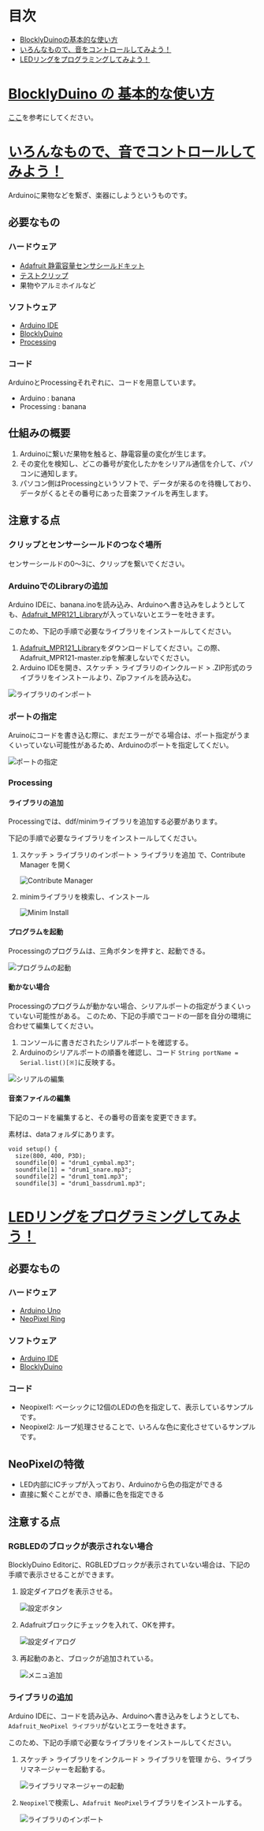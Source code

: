 # 目次

- [BlocklyDuinoの基本的な使い方](#1)
- [いろんなもので、音をコントロールしてみよう！](#2)
- [LEDリングをプログラミングしてみよう！](#3)

<a id="1"></a>
# <a href="#1">BlocklyDuino の 基本的な使い方</a>

[ここ](http://qiita.com/okhiroyuki/items/f6ed9a78a41612e8ec08)を参考にしてください。

<a id="2"></a>
# <a href="#2">いろんなもので、音でコントロールしてみよう！</a>

Arduinoに果物などを繋ぎ、楽器にしようというものです。

## 必要なもの

### ハードウェア
- [Adafruit 静電容量センサシールドキット](https://www.switch-science.com/catalog/2240/)
- [テストクリップ](https://www.switch-science.com/catalog/2132/)
- 果物やアルミホイルなど

### ソフトウェア

- [Arduino IDE](https://www.arduino.cc/en/Main/Software)
- [BlocklyDuino](https://chrome.google.com/webstore/detail/blocklyduino-editor/ohncgafccgdbigbbikgkfbkiebahihmb?hl=ja)
- [Processing](https://processing.org/download/)

### コード
ArduinoとProcessingそれぞれに、コードを用意しています。

- Arduino : banana
- Processing : banana

## 仕組みの概要

1. Arduinoに繋いだ果物を触ると、静電容量の変化が生じます。
2. その変化を検知し、どこの番号が変化したかをシリアル通信を介して、パソコンに通知します。 
3. パソコン側はProcessingというソフトで、データが来るのを待機しており、データがくるとその番号にあった音楽ファイルを再生します。

## 注意する点

### クリップとセンサーシールドのつなぐ場所

センサーシールドの0〜3に、クリップを繋いでください。

### ArduinoでのLibraryの追加
Arduino IDEに、banana.inoを読み込み、Arduinoへ書き込みをしようとしても、[Adafruit_MPR121_Library](https://learn.adafruit.com/adafruit-mpr121-12-key-capacitive-touch-sensor-breakout-tutorial/wiring)が入っていないとエラーを吐きます。

このため、下記の手順で必要なライブラリをインストールしてください。

1. [Adafruit_MPR121_Library](https://learn.adafruit.com/adafruit-mpr121-12-key-capacitive-touch-sensor-breakout-tutorial/wiring)をダウンロードしてください。この際、Adafruit_MPR121-master.zipを解凍しないでください。
2. Arduino IDEを開き、スケッチ > ライブラリのインクルード > .ZIP形式のライブラリをインストールより、Zipファイルを読み込む。 

![ライブラリのインポート](images/zip.png)

### ポートの指定
Aruinoにコードを書き込む際に、まだエラーがでる場合は、ポート指定がうまくいっていない可能性があるため、Arduinoのポートを指定してくだい。

![ポートの指定](images/port.png)

### Processing

#### ライブラリの追加
Processingでは、ddf/minimライブラリを追加する必要があります。

下記の手順で必要なライブラリをインストールしてください。
1. スケッチ > ライブラリのインポート > ライブラリを追加 で、Contribute Manager を開く

   ![Contribute Manager](images/minim.png)

2. minimライブラリを検索し、インストール

   ![Minim Install](images/minim_install.png)

#### プログラムを起動
Processingのプログラムは、三角ボタンを押すと、起動できる。

![プログラムの起動](images/start.png)

#### 動かない場合
Processingのプログラムが動かない場合、シリアルポートの指定がうまくいっていない可能性がある。
このため、下記の手順でコードの一部を自分の環境に合わせて編集してください。

1. コンソールに書きだされたシリアルポートを確認する。
2. Arduinoのシリアルポートの順番を確認し、コード `String portName = Serial.list()[※]`に反映する。

![シリアルの編集](images/serial.png)

#### 音楽ファイルの編集
下記のコードを編集すると、その番号の音楽を変更できます。

素材は、dataフォルダにあります。

```
void setup() {
  size(800, 400, P3D);
  soundfile[0] = "drum1_cymbal.mp3";
  soundfile[1] = "drum1_snare.mp3";
  soundfile[2] = "drum1_tom1.mp3";
  soundfile[3] = "drum1_bassdrum1.mp3";
```

<a id="3"></a>
# <a href="#3">LEDリングをプログラミングしてみよう！</a>


## 必要なもの

### ハードウェア
- [Arduino Uno](https://www.switch-science.com/catalog/789/)
- [NeoPixel Ring](https://www.switch-science.com/catalog/1593/)

### ソフトウェア

- [Arduino IDE](https://www.arduino.cc/en/Main/Software)
- [BlocklyDuino](https://chrome.google.com/webstore/detail/blocklyduino-editor/ohncgafccgdbigbbikgkfbkiebahihmb?hl=ja)

### コード

- Neopixel1: ベーシックに12個のLEDの色を指定して、表示しているサンプルです。
- Neopixel2: ループ処理させることで、いろんな色に変化させているサンプルです。

## NeoPixelの特徴

- LED内部にICチップが入っており、Arduinoから色の指定ができる
- 直接に繋ぐことができ、順番に色を指定できる

## 注意する点

### RGBLEDのブロックが表示されない場合
BlocklyDuino Editorに、RGBLEDブロックが表示されていない場合は、下記の手順で表示させることができます。

1. 設定ダイアログを表示させる。

   ![設定ボタン](images/setting.png)

2. Adafruitブロックにチェックを入れて、OKを押す。

   ![設定ダイアログ](images/dialog.png)

3. 再起動のあと、ブロックが追加されている。

   ![メニュ追加](images/menu.png)

### ライブラリの追加
Arduino IDEに、コードを読み込み、Arduinoへ書き込みをしようとしても、`Adafruit_NeoPixel ライブラリ`がないとエラーを吐きます。

このため、下記の手順で必要なライブラリをインストールしてください。

1. スケッチ > ライブラリをインクルード > ライブラリを管理 から、ライブラリマネージャーを起動する。

   ![ライブラリマネージャーの起動](images/library_manager.png)

2. `Neopixel`で検索し、`Adafruit NeoPixel`ライブラリをインストールする。 

   ![ライブラリのインポート](images/neopixel.png)
